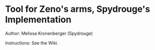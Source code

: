 Tool for Zeno's arms, Spydrouge's Implementation
====================
Author: Melissa Kronenberger (Spydrouge)

Instructions: See the Wiki.
